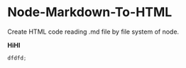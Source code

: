 # Node-Markdown-To-HTML

Create HTML code reading .md file by file system of node.

**HiHI**

```javascript
dfdfd;
```
